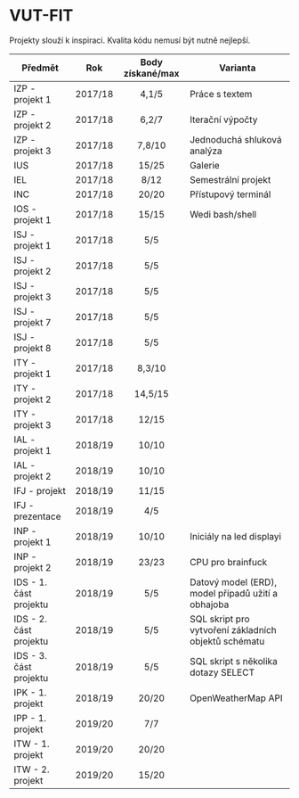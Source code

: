 # VUT-FIT

Projekty slouží k inspiraci. Kvalita kódu nemusí být nutně nejlepší. 


|Předmět|Rok      |Body získané/max|Varianta                                        |
|--     |:--:     |:--:	   |--                                              
|IZP - projekt 1  	|2017/18	|4,1/5	|Práce s textem
|IZP - projekt 2  	|2017/18	|6,2/7	|Iterační výpočty
|IZP - projekt 3	|2017/18	|7,8/10	|Jednoduchá shluková analýza
|IUS			|2017/18	|15/25	|Galerie
|IEL			|2017/18	|8/12	|Semestrální projekt
|INC			|2017/18	|20/20	|Přístupový terminál
|IOS - projekt 1	|2017/18	|15/15	|Wedi bash/shell
|ISJ - projekt 1	|2017/18	|5/5	|
|ISJ - projekt 2	|2017/18	|5/5	|	     
|ISJ - projekt 3	|2017/18	|5/5	|
|ISJ - projekt 7	|2017/18	|5/5	|
|ISJ - projekt 8	|2017/18	|5/5	|
|ITY - projekt 1	|2017/18	|8,3/10	|
|ITY - projekt 2	|2017/18	|14,5/15	|
|ITY - projekt 3	|2017/18	|12/15	|
|IAL - projekt 1	|2018/19	|10/10	|
|IAL - projekt 2	|2018/19	|10/10	|
|IFJ - projekt		|2018/19	|11/15	|
|IFJ - prezentace	|2018/19	|4/5	|
|INP - projekt 1	|2018/19	|10/10	|Iniciály na led displayi
|INP - projekt 2	|2018/19	|23/23	|CPU pro brainfuck
|IDS - 1. část projektu	|2018/19	|5/5	|Datový model (ERD), model případů užití a obhajoba
|IDS - 2. část projektu	|2018/19	|5/5	|SQL skript pro vytvoření základních objektů schématu
|IDS - 3. část projektu	|2018/19	|5/5	|SQL skript s několika dotazy SELECT 
|IPK - 1. projekt 	|2018/19	|20/20	|OpenWeatherMap API
|IPP - 1. projekt	|2019/20	|7/7	|
|ITW - 1. projekt 	|2019/20	|20/20	| 
|ITW - 2. projekt	|2019/20	|15/20	|

		